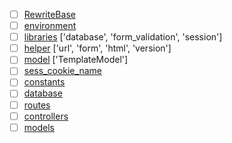 - [ ] [RewriteBase](./.htaccess#L3)
- [ ] [environment](./index.php#L58)
- [ ] [libraries](./application/config/autoload.php#L61) ['database', 'form_validation', 'session']
- [ ] [helper](./application/config/autoload.php#L92) ['url', 'form', 'html', 'version']
- [ ] [model](./application/config/autoload.php#L135) ['TemplateModel']
- [ ] [sess_cookie_name](./application/config/config.php#L389)
- [ ] [constants](./application/config/constants.php#L87)
- [ ] [database](./application/config/database.php#L79)
- [ ] [routes](./application/config/routes.php#L4)
- [ ] [controllers](./application/controllers/index.html)
- [ ] [models](./application/models/index.html)

